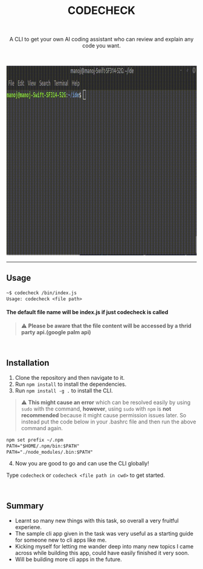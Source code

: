 <h1 align="center">
  CODECHECK 
 </h1>
 <br>
<p align="center">A CLI to get your own AI coding assistant who can review and explain any code you want.</p>
<br>

<p align="center">
<img src="images/demo.gif" alt="demonstration" height="500" width="800" >  
</p>


---

## Usage

```
~$ codecheck /bin/index.js
Usage: codecheck <file path>
```
#### The default file name will be index.js if just codecheck is called

> :warning: **Please be aware that the file content will be accessed by a thrid party api.(google palm api)**

<br>

## Installation

1. Clone the repository and then navigate to it.
2. Run ```npm install``` to install the dependencies.
3. Run ```npm install -g .``` to install the CLI. <br>

> :warning: **This might cause an error** which can be resolved easily by using ```sudo``` with the command, **however**, using ```sudo``` with ```npm``` is **not recommended** because it might cause permission issues later. So instead put the code below in your .bashrc file and then run the above command again.
```
npm set prefix ~/.npm
PATH="$HOME/.npm/bin:$PATH"
PATH="./node_modules/.bin:$PATH"
```
4. Now you are good to go and can use the CLI globally!

Type ```codecheck``` or ```codecheck <file path in cwd>``` to get started.

<br>

## Summary

- Learnt so many new things with this task, so overall a very fruitful experiene.
- The sample cli app given in the task was very useful as a starting guide for someone new to cli apps like me.
- Kicking myself for letting me wander deep into many new topics I came across while building this app, could have easily finished it very soon.
- Will be building more cli apps in the future.
